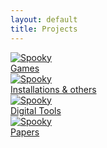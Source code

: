 ```yaml
---
layout: default
title: Projects
---
```


<div class="project-wrapper">
    <a href="/portfolio/games.html" class="image-overlay-link">
        <div class="image-overlay-container">
        <img class="projects-square" src="/portfolio/images/games_main.JPG" alt="Spooky">
        <div class="overlay-text">Games</div>
        </div>
    </a>
    <a href="/portfolio/instal_other.html" class="image-overlay-link">
        <div class="image-overlay-container">
            <img class="projects-square" src="/portfolio/images/installations_main.jpg" alt="Spooky">
            <div class="overlay-text">Installations & others</div>
        </div>
    </a>
    <a href="/portfolio/tools.html" class="image-overlay-link">
    <div class="image-overlay-container">
        <img class="projects-square" src="/portfolio/images/tools_main.png" alt="Spooky">
        <div class="overlay-text">Digital Tools</div>
    </div>
    </a>
    <a href="/portfolio/papers.html" class="image-overlay-link">
    <div class="image-overlay-container">
        <img class="projects-square" src="/portfolio/images/papers_main.png" alt="Spooky">
        <div class="overlay-text">Papers</div>
    </div>
    </a>
</div>
